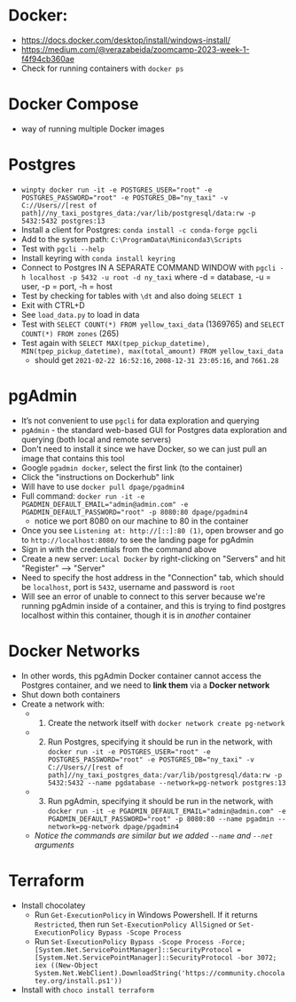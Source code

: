 # Docker: 
- https://docs.docker.com/desktop/install/windows-install/
- https://medium.com/@verazabeida/zoomcamp-2023-week-1-f4f94cb360ae
- Check for running containers with `docker ps`
# Docker Compose
- way of running multiple Docker images
# Postgres
- `winpty docker run -it -e POSTGRES_USER="root" -e POSTGRES_PASSWORD="root" -e POSTGRES_DB="ny_taxi" -v C://Users//[rest of path]//ny_taxi_postgres_data:/var/lib/postgresql/data:rw -p 5432:5432 postgres:13`
- Install a client for Postgres: `conda install -c conda-forge pgcli`
- Add to the system path: `C:\ProgramData\Miniconda3\Scripts`
- Test with `pgcli --help`
- Install keyring with `conda install keyring`
- Connect to Postgres IN A SEPARATE COMMAND WINDOW with `pgcli -h localhost -p 5432 -u root -d ny_taxi` where -d = database, -u = user, -p = port, -h = host
- Test by checking for tables with `\dt` and also doing `SELECT 1`
- Exit with CTRL+D
- See `load_data.py` to load in data
- Test with `SELECT COUNT(*) FROM yellow_taxi_data` (1369765) and `SELECT COUNT(*) FROM zones` (265)
- Test again with `SELECT MAX(tpep_pickup_datetime), MIN(tpep_pickup_datetime), max(total_amount) FROM yellow_taxi_data`
    - should get `2021-02-22 16:52:16`, `2008-12-31 23:05:16`, and `7661.28`
# pgAdmin
- It’s not convenient to use `pgcli` for data exploration and querying
- `pgAdmin` - the standard web-based GUI for Postgres data exploration and querying (both local and remote servers)
- Don't need to install it since we have Docker, so we can just pull an image that contains this tool
- Google `pgadmin docker`, select the first link (to the container)
- Click the "instructions on Dockerhub" link
- Will have to use `docker pull dpage/pgadmin4`
- Full command: `docker run -it -e PGADMIN_DEFAULT_EMAIL="admin@admin.com" -e PGADMIN_DEFAULT_PASSWORD="root" -p 8080:80 dpage/pgadmin4`
    - notice we port 8080 on our machine to 80 in the container
- Once you see `Listening at: http://[::]:80 (1)`, open browser and go to `http://localhost:8080/` to see the landing page for pgAdmin
- Sign in with the credentials from the command above
- Create a new server: `Local Docker` by right-clicking on "Servers" and hit "Register" --> "Server"
- Need to specify the host address in the "Connection" tab, which should be `localhost`, port is `5432`, username and password is `root`
- Will see an error of unable to connect to this server because we're running pgAdmin inside of a container, and this is trying to find postgres localhost within this container, though it is in *another* container
# Docker Networks
- In other words, this pgAdmin Docker container cannot access the Postgres container, and we need to **link them** via a **Docker network**
- Shut down both containers
- Create a network with:
    - 1) Create the network itself with `docker network create pg-network`
    - 2) Run Postgres, specifying it should be run in the network, with `docker run -it -e POSTGRES_USER="root" -e POSTGRES_PASSWORD="root" -e POSTGRES_DB="ny_taxi" -v C://Users//[rest of path]//ny_taxi_postgres_data:/var/lib/postgresql/data:rw -p 5432:5432 --name pgdatabase --network=pg-network postgres:13`
    - 3) Run pgAdmin, specifying it should be run in the network, with `docker run -it -e PGADMIN_DEFAULT_EMAIL="admin@admin.com" -e PGADMIN_DEFAULT_PASSWORD="root" -p 8080:80 --name pgadmin --network=pg-network dpage/pgadmin4`
    - *Notice the commands are similar but we added `--name` and `--net` arguments*
# Terraform
- Install chocolatey
    - Run `Get-ExecutionPolicy` in Windows Powershell. If it returns `Restricted`, then run `Set-ExecutionPolicy AllSigned` or `Set-ExecutionPolicy Bypass -Scope Process`
    - Run `Set-ExecutionPolicy Bypass -Scope Process -Force; [System.Net.ServicePointManager]::SecurityProtocol = [System.Net.ServicePointManager]::SecurityProtocol -bor 3072; iex ((New-Object System.Net.WebClient).DownloadString('https://community.chocolatey.org/install.ps1'))`
- Install with `choco install terraform`